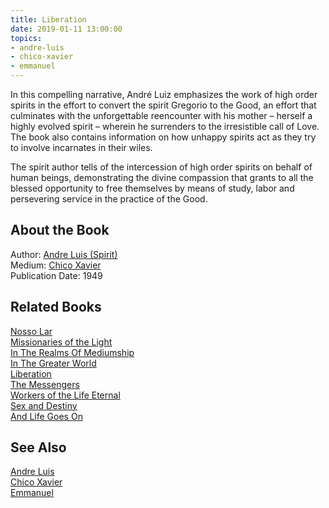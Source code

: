 ```yaml
---
title: Liberation
date: 2019-01-11 13:00:00
topics: 
- andre-luis
- chico-xavier
- emmanuel
---
```


In this compelling narrative, André Luiz emphasizes the work of high order
spirits in the effort to convert the spirit Gregorio to the Good, an effort that
culminates with the unforgettable reencounter with his mother – herself a highly
evolved spirit – wherein he surrenders to the irresistible call of Love. The
book also contains information on how unhappy spirits act as they try to involve
incarnates in their wiles.

The spirit author tells of the intercession of high order spirits on behalf of
human beings, demonstrating the divine compassion that grants to all the blessed
opportunity to free themselves by means of study, labor and persevering service
in the practice of the Good.

## About the Book 
Author: [Andre Luis (Spirit)](/bio/andre-luis)  
Medium: [Chico Xavier](/bio/chico-xavier)  
Publication Date: 1949  

## Related Books
[Nosso Lar](nosso-lar)  
[Missionaries of the Light](missionaries-of-the-light)  
[In The Realms Of Mediumship](in-the-realms-of-mediumship)  
[In The Greater World](in-the-greater-world)  
[Liberation](liberation)  
[The Messengers](the-messengers)  
[Workers of the Life Eternal](workers-of-the-life-eternal)  
[Sex and Destiny](sex-and-destiny)  
[And Life Goes On](and-life-goes-on)  

## See Also
[Andre Luis](/bio/andre-luis)  
[Chico Xavier](/bio/chico-xavier)  
[Emmanuel](/bio/emmanuel)  
